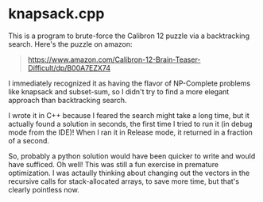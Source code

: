 # knapsack.cpp 

This is a program to brute-force the Calibron 12 puzzle via a backtracking
search.  Here's the puzzle on amazon: 

> https://www.amazon.com/Calibron-12-Brain-Teaser-Difficult/dp/B00A7EZX74

I immediately recognized it as having the flavor of NP-Complete problems like knapsack 
and subset-sum, so I didn't try to find a more elegant approach than backtracking
search.

I wrote it in C++ because I feared the search might take a long time, but it actually found
a solution in seconds, the first time I tried to run it (in debug mode from the IDE)!  When I ran
it in Release mode, it returned in a fraction of a second.

So, probably a python solution would have been quicker to write and would have sufficed.
Oh well!  This was still a fun exercise in premature optimization.  I was actaully thinking
about changing out the vectors in the recursive calls for stack-allocated arrays, to save
more time, but that's clearly pointless now.

